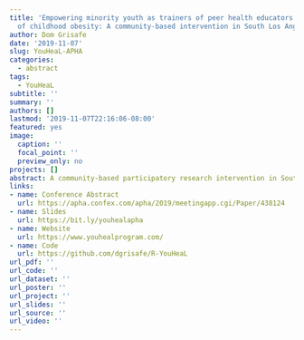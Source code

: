 ```yaml
---
title: 'Empowering minority youth as trainers of peer health educators for the prevention
  of childhood obesity: A community-based intervention in South Los Angeles'
author: Dom Grisafe
date: '2019-11-07'
slug: YouHeaL-APHA
categories:
  - abstract
tags:
  - YouHeaL
subtitle: ''
summary: ''
authors: []
lastmod: '2019-11-07T22:16:06-08:00'
featured: yes
image:
  caption: ''
  focal_point: ''
  preview_only: no
projects: []
abstract: A community-based participatory research intervention in South Los Angeles to empower high school students to develop healthy nutrition and exercise habits. Effect sizes of preliminary results were small, but in the expected directions. Data collection is expected to continue throught 2022.
links:
- name: Conference Abstract
  url: https://apha.confex.com/apha/2019/meetingapp.cgi/Paper/438124
- name: Slides
  url: https://bit.ly/youhealapha
- name: Website
  url: https://www.youhealprogram.com/
- name: Code
  url: https://github.com/dgrisafe/R-YouHeaL
url_pdf: ''
url_code: ''
url_dataset: ''
url_poster: ''
url_project: ''
url_slides: ''
url_source: ''
url_video: ''
---
```

